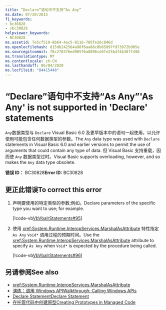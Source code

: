 ```yaml
---
title: “Declare”语句中不支持“As Any”
ms.date: 07/20/2015
f1_keywords:
- bc30828
- vbc30828
helpviewer_keywords:
- BC30828
ms.assetid: 7e5cf519-8b64-4ac5-8116-705fe26c846d
ms.openlocfilehash: d15db242564a98f6aa86c0b85897fd73972b905e
ms.sourcegitcommit: f8c270376ed905f6a8896ce0fe25b4f4b38ff498
ms.translationtype: MT
ms.contentlocale: zh-CN
ms.lasthandoff: 06/04/2020
ms.locfileid: "84415448"
---
```

# <a name="as-any-is-not-supported-in-declare-statements"></a><span data-ttu-id="63770-102">“Declare”语句中不支持“As Any”</span><span class="sxs-lookup"><span data-stu-id="63770-102">'As Any' is not supported in 'Declare' statements</span></span>
<span data-ttu-id="63770-103">`Any`数据类型与 `Declare` Visual Basic 6.0 及更早版本中的语句一起使用，以允许使用可能包含任何数据类型的参数。</span><span class="sxs-lookup"><span data-stu-id="63770-103">The `Any` data type was used with `Declare` statements in Visual Basic 6.0 and earlier versions to permit the use of arguments that could contain any type of data.</span></span> <span data-ttu-id="63770-104">但 Visual Basic 支持重载，因而使 `Any` 数据类型过时。</span><span class="sxs-lookup"><span data-stu-id="63770-104">Visual Basic supports overloading, however, and so makes the `Any` data type obsolete.</span></span>  
  
 <span data-ttu-id="63770-105">**错误 ID：** BC30828</span><span class="sxs-lookup"><span data-stu-id="63770-105">**Error ID:** BC30828</span></span>  
  
## <a name="to-correct-this-error"></a><span data-ttu-id="63770-106">更正此错误</span><span class="sxs-lookup"><span data-stu-id="63770-106">To correct this error</span></span>  
  
1. <span data-ttu-id="63770-107">声明要使用的特定类型的参数;例如。</span><span class="sxs-lookup"><span data-stu-id="63770-107">Declare parameters of the specific type you want to use; for example.</span></span>  
  
     [!code-vb[VbVbalrStatements#95](~/samples/snippets/visualbasic/VS_Snippets_VBCSharp/VbVbalrStatements/VB/class5.vb#95)]  
  
2. <span data-ttu-id="63770-108">使用 <xref:System.Runtime.InteropServices.MarshalAsAttribute> 特性指定 `As Any` `Void*` 调用过程的预期时间。</span><span class="sxs-lookup"><span data-stu-id="63770-108">Use the <xref:System.Runtime.InteropServices.MarshalAsAttribute> attribute to specify `As Any` when `Void*` is expected by the procedure being called.</span></span>  
  
     [!code-vb[VbVbalrStatements#96](~/samples/snippets/visualbasic/VS_Snippets_VBCSharp/VbVbalrStatements/VB/class5.vb#96)]  
  
## <a name="see-also"></a><span data-ttu-id="63770-109">另请参阅</span><span class="sxs-lookup"><span data-stu-id="63770-109">See also</span></span>

- <xref:System.Runtime.InteropServices.MarshalAsAttribute>
- [<span data-ttu-id="63770-110">演练：调用 Windows API</span><span class="sxs-lookup"><span data-stu-id="63770-110">Walkthrough: Calling Windows APIs</span></span>](../../programming-guide/com-interop/walkthrough-calling-windows-apis.md)
- [<span data-ttu-id="63770-111">Declare Statement</span><span class="sxs-lookup"><span data-stu-id="63770-111">Declare Statement</span></span>](../statements/declare-statement.md)
- [<span data-ttu-id="63770-112">在托管代码中创建原型</span><span class="sxs-lookup"><span data-stu-id="63770-112">Creating Prototypes in Managed Code</span></span>](../../../framework/interop/creating-prototypes-in-managed-code.md)
